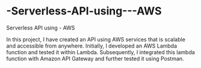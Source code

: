 # -Serverless-API-using---AWS
 Serverless API using - AWS

 In this project, I have created an API using AWS services that is scalable and accessible from anywhere. Initially, I developed an AWS Lambda function and tested it within Lambda. Subsequently, I integrated this lambda function with Amazon API Gateway and further tested it using Postman.
